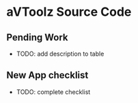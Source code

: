 # aVToolz Source Code

## Pending Work

- TODO: add description to table

## New App checklist

- TODO: complete checklist
